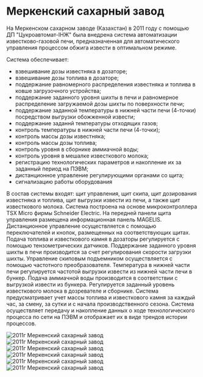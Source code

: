 # Меркенский сахарный завод

На Меркенском сахарном заводе (Казахстан) в 2011 году с помощью ДП "Цукроавтомат-ІНЖ" была внедрена система автоматизации известково-газовой печи, предназначенная для автоматического управления процессом обжига извести в оптимальном режиме.

Система обеспечивает:
- взвешивание дозы известняка в дозаторе;
- взвешивание дозы топлива в дозаторе;
- поддержание равномерного распределения известняка и топлива в ковше загрузочного устройства;
- поддержание заданного уровня шихты в печи и равномерное распределение загружаемой дозы шихты по поверхности печи;
- поддержание заданной температуры в нижней части печи (4-точки) посредством выгрузки обожженной извести;
- поддержание заданнй температуры отходящих газов;
- контроль температуры в нижней части печи (4-точки);
- контроль массы дозы известняка;
- контроль массы дозы топлива;
- контроль уровня в сборнике аммиачной воды;
- контроль уровня в мешалке известкового молока;
- регистрацию технологических параметров и накопление их за заданный период на ПЭВМ;
- дистанционное управление регулирующими органами со щита;
- сигнализацию работы оборудования

В состав системы входят: щит управления, щит скипа, щит дозирования известняка и топлива, щит выгрузки извести из печи, а также щит известкового молока. Система построена на основе микроконтроллера TSX Micro фирмы Schneider Electric. На передней панели щита управления размещена информационная панель MAGELIS. Дистанционное управление осуществляется с помощью переключателей и кнопок, размещенных на соответствующих щитах. Подача топлива и известкового камня в дозаторы регулируется с помощью тензометрических датчиков. Поддержание заданного уровня шихты в печи производится за счет регулирования скорости загрузки шихты. Управление скиповым подъемником осуществляется с помощью частотного преобразователя. Температура в нижней части печи регулируется частотой выгрузки извести из нижней части печи в бункер. Подача аммиачной воды производится в соответствии с выгрузкой извести из бункера. Регулируется заданный уровень известкового молока в дозревателе и сборнике. Система предусматривает учет массы топлива и известкового камня за каждый час, за смену, за сутки и с начала производственного сезона. Система осуществляет передачу и накопление данных о ходе технологического процесса по сети на ПЭВМ и отображает их в виде трендов истории процессов.

![2011г Меркенский сахарный завод](/img/works/2011/merke1.jpg)
![2011г Меркенский сахарный завод](/img/works/2011/merke2.jpg)
![2011г Меркенский сахарный завод](/img/works/2011/merke3.jpg)
![2011г Меркенский сахарный завод](/img/works/2011/merke4.jpg)
![2011г Меркенский сахарный завод](/img/works/2011/merke5.jpg)
![2011г Меркенский сахарный завод](/img/works/2011/merke6.jpg)
